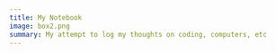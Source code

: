 ```yaml
---
title: My Notebook
image: box2.png
summary: My attempt to log my thoughts on coding, computers, etc
---
```


